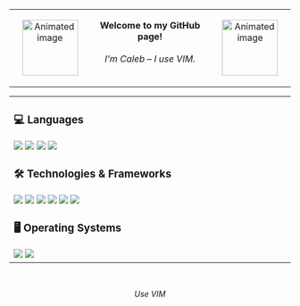<table align="center">
  <tr>
    <td align="center" width=200>
      <img src="https://user-images.githubusercontent.com/74038190/240815616-7b282ec6-fcc3-4600-90a7-2c3140549f58.gif" width="100px" alt="Animated image">
    </td>
    <td align="center" width=500>
      <p>
        <b>Welcome to my GitHub page!</b><br><br>
        <i>I'm Caleb – I use VIM.</i><br><br>
      </p>
    </td>
    <td align="center" width=200>
      <img src="https://user-images.githubusercontent.com/74038190/240815616-7b282ec6-fcc3-4600-90a7-2c3140549f58.gif" width="100px" alt="Animated image">
    </td>
  </tr>
</table>

<table align="center">
  <tr align="left" >
    <td align="left" width=900>
<h3 align="left">💻 Languages</h3>
<div align="left"> 
    <a href="https://github.com/Caleb-S?tab=repositories&q=&type=&language=python&sort=">
        <img src="https://img.shields.io/badge/python-black?style=for-the-badge&logo=python"></a>
    <a href="https://github.com/Caleb-S?tab=repositories&q=&type=&language=javascript&sort=">
        <img src="https://img.shields.io/badge/javascript-black?style=for-the-badge&logo=javascript"></a>
    <a href="https://github.com/Caleb-S?tab=repositories&q=&type=&language=typescript&sort=">
        <img src="https://img.shields.io/badge/typescript-black?style=for-the-badge&logo=typescript"></a>
    <a href="https://github.com/Caleb-S?tab=repositories&q=&type=&language=java&sort=">
        <img src="https://img.shields.io/badge/java-black?style=for-the-badge&logo=openjdk"></a>
</div>

<h3 align="left">🛠️ Technologies & Frameworks</h3>
<div align="left">
    <a href="https://github.com/Caleb-S?tab=repositories&q=&type=&language=html&sort=">
      <img src="https://img.shields.io/badge/html5-black?style=for-the-badge&logo=html5"></a>
    <a href="https://github.com/Caleb-S?tab=repositories&q=&type=&language=css&sort=">
      <img src="https://img.shields.io/badge/css3-black?style=for-the-badge&logo=css3"></a>
    <a href="https://github.com/Caleb-S?tab=repositories&q=tailwind&type=&language=&sort=">
      <img src="https://img.shields.io/badge/tailwindcss-black?style=for-the-badge&logo=tailwind-css"></a>
    <a href="https://github.com/Caleb-S?tab=repositories&q=react&type=&language=&sort=">
      <img src="https://img.shields.io/badge/react-black?style=for-the-badge&logo=react"></a>
    <a href="https://github.com/Caleb-S?tab=repositories&q=aws&type=&language=&sort=">
      <img src="https://img.shields.io/badge/aws-black?style=for-the-badge&logo=amazonaws"></a>
    <a href="https://github.com/Caleb-S?tab=repositories&q=webflow&type=&language=&sort=">
      <img src="https://img.shields.io/badge/webflow-black?style=for-the-badge&logo=webflow"></a>
</div>

<h3 align="left">🖥️ Operating Systems</h3>
<div align="left">
    <img src="https://img.shields.io/badge/Windows-black?style=for-the-badge&logo=Windows">
    <img src="https://img.shields.io/badge/Linux-black?style=for-the-badge&logo=Linux">
</div>
</td>
</tr>
</table>

<br>


<p align="center">
    <i>Use VIM</i>
</p>

